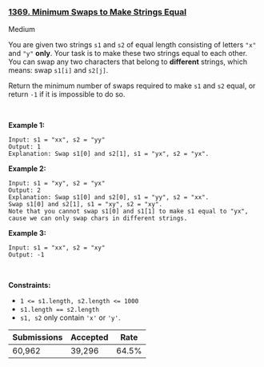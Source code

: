 ### [1369. Minimum Swaps to Make Strings Equal](https://leetcode.com/problems/minimum-swaps-to-make-strings-equal/)

Medium

You are given two strings `` s1 `` and `` s2 `` of equal length consisting of letters `` "x" `` and `` "y" `` __only__. Your task is to make these two strings equal to each other. You can swap any two characters that belong to __different__ strings, which means: swap `` s1[i] `` and `` s2[j] ``.

Return the minimum number of swaps required to make `` s1 `` and `` s2 `` equal, or return `` -1 `` if it is impossible to do so.

 

<strong class="example">Example 1:</strong>

```
Input: s1 = "xx", s2 = "yy"
Output: 1
Explanation: Swap s1[0] and s2[1], s1 = "yx", s2 = "yx".
```

<strong class="example">Example 2:</strong>

```
Input: s1 = "xy", s2 = "yx"
Output: 2
Explanation: Swap s1[0] and s2[0], s1 = "yy", s2 = "xx".
Swap s1[0] and s2[1], s1 = "xy", s2 = "xy".
Note that you cannot swap s1[0] and s1[1] to make s1 equal to "yx", cause we can only swap chars in different strings.
```

<strong class="example">Example 3:</strong>

```
Input: s1 = "xx", s2 = "xy"
Output: -1
```

 

__Constraints:__

*   `` 1 <= s1.length, s2.length <= 1000 ``
*   `` s1.length == s2.length ``
*   `` s1, s2 `` only contain `` 'x' `` or `` 'y' ``.

| Submissions    | Accepted     | Rate   |
| -------------- | ------------ | ------ |
| 60,962 | 39,296 | 64.5% |
